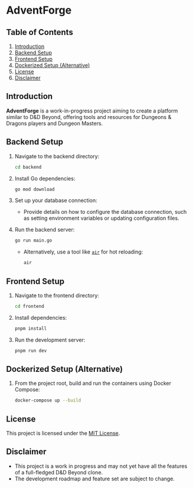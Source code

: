 # AdventForge

## Table of Contents

1. [Introduction](#introduction)
2. [Backend Setup](#backend-setup)
3. [Frontend Setup](#frontend-setup)
4. [Dockerized Setup (Alternative)](#dockerized-setup-alternative)
5. [License](#license)
6. [Disclaimer](#disclaimer)

## Introduction

**AdventForge** is a work-in-progress project aiming to create a platform similar to D&D Beyond, offering tools and resources for Dungeons & Dragons players and Dungeon Masters.

## Backend Setup

1. Navigate to the backend directory:
   ```sh
   cd backend
   ```

2. Install Go dependencies:
   ```sh
   go mod download
   ```

3. Set up your database connection:
   - Provide details on how to configure the database connection, such as setting environment variables or updating configuration files.

4. Run the backend server:
   ```sh
   go run main.go
   ```
   - Alternatively, use a tool like [`air`](https://github.com/cosmtrek/air) for hot reloading:
     ```sh
     air
     ```

## Frontend Setup

1. Navigate to the frontend directory:
   ```sh
   cd frontend
   ```

2. Install dependencies:
   ```sh
   pnpm install
   ```

3. Run the development server:
   ```sh
   pnpm run dev
   ```

## Dockerized Setup (Alternative)

1. From the project root, build and run the containers using Docker Compose:
   ```sh
   docker-compose up --build
   ```

## License

This project is licensed under the [MIT License](https://opensource.org/licenses/MIT).

## Disclaimer

- This project is a work in progress and may not yet have all the features of a full-fledged D&D Beyond clone.
- The development roadmap and feature set are subject to change.
```